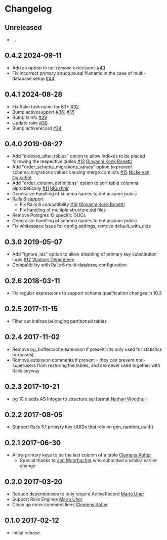# Changelog

## Unreleased

* ...

## 0.4.2    2024-09-11

* Add an option to not remove extensions [#43](https://github.com/lfittl/activerecord-clean-db-structure/pull/43)
* Fix incorrect primary structure.sql filename in the case of multi-database setup [#44](https://github.com/lfittl/activerecord-clean-db-structure/pull/44)

## 0.4.1    2024-08-28

* Fix Rake task name for 6.1+ [#32](https://github.com/lfittl/activerecord-clean-db-structure/pull/32)
* Bump activesupport [#36](https://github.com/lfittl/activerecord-clean-db-structure/pull/36), [#35](https://github.com/lfittl/activerecord-clean-db-structure/pull/35)
* Bump tzinfo [#29](https://github.com/lfittl/activerecord-clean-db-structure/pull/29)
* Update rake [#30](https://github.com/lfittl/activerecord-clean-db-structure/pull/30)
* Bump activerecord [#34](https://github.com/lfittl/activerecord-clean-db-structure/pull/34)

## 0.4.0    2019-08-27

* Add "indexes_after_tables" option to allow indexes to be placed following the respective tables [#13](https://github.com/lfittl/activerecord-clean-db-structure/pull/13) [Giovanni Kock Bonetti](https://github.com/giovannibonetti)
* Add "order_schema_migrations_values" option to prevent schema_migrations values causing merge conflicts [#15](https://github.com/lfittl/activerecord-clean-db-structure/pull/15) [Nicke van Oorschot](https://github.com/nvanoorschot)
* Add "order_column_definitions" option to sort table columns alphabetically [#11](https://github.com/lfittl/activerecord-clean-db-structure/pull/11) [RKushnir](https://github.com/RKushnir)
* Generalize handling of schema names to not assume public
* Rails 6 support
  * Fix Rails 6 compatibility [#16](https://github.com/lfittl/activerecord-clean-db-structure/pull/16) [Giovanni Kock Bonetti](https://github.com/giovannibonetti)
  * Fix handling of multiple structure.sql files
* Remove Postgres 12 specific GUCs
* Generalize handling of schema names to not assume public
* Fix whitespace issue for config settings, remove default_with_oids


## 0.3.0    2019-05-07

* Add "ignore_ids" option to allow disabling of primary key substitution logic [#12](https://github.com/lfittl/activerecord-clean-db-structure/pull/12) [Vladimir Dementyev](https://github.com/palkan)
* Compatibility with Rails 6 multi-database configuration


## 0.2.6    2018-03-11

* Fix regular expressions to support schema qualification changes in 10.3


## 0.2.5    2017-11-15

* Filter out indices belonging partitioned tables


## 0.2.4    2017-11-02

* Remove pg_buffercache extension if present (its only used for statistics purposes)
* Remove extension comments if present - they can prevent non-superusers from
  restoring the tables, and are never used together with Rails anyway


## 0.2.3    2017-10-21

* pg 10.x adds AS Integer to structure.sql format [Nathan Woodhull](https://github.com/woodhull)


## 0.2.2    2017-08-05

* Support Rails 5.1 primary key UUIDs that rely on gen_random_uuid()


## 0.2.1    2017-06-30

* Allow primary keys to be the last column of a table [Clemens Kofler](https://github.com/clemens)
  - Special thanks to [Jon Mohrbacher](https://github.com/johnnymo87) who submitted a similar earlier change


## 0.2.0    2017-03-20

* Reduce dependencies to only require ActiveRecord [Mario Uher](https://github.com/ream88)
* Support Rails Engines [Mario Uher](https://github.com/ream88)
* Clean up more comment lines [Clemens Kofler](https://github.com/clemens)


## 0.1.0    2017-02-12

* Initial release.
